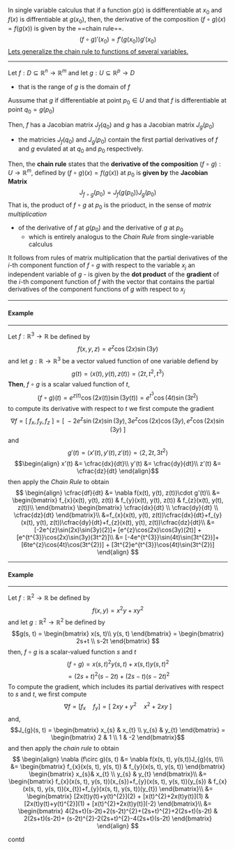 In single variable calculus that if a function $g(x)$ is ddifferentiable at $x_{0}$ 
and $f(x)$ is diffrentiable at $g(x_{0})$,
then, the derivative of the composition $(f\circ g)(x)=f(g(x))$ is given by the ==chain rule==. 
$$(f\circ g)'(x_{0})=f'(g(x_{0}))g'(x_{0})$$
<u>Lets generalize the chain rule to functions of several variables.</u>
***
Let $f: D\subseteq \mathbb{R}^{n}\rightarrow\mathbb{R}^{m}$ 
and let $g:U\subseteq \mathbb{R}^{p}\rightarrow D$ 
- that is the range of $g$ is the domain of $f$

Aussume that $g$ if differentiable at point $p_{0}\in U$ 
and that $f$ is differentiable at point $q_{0} = g(p_{0})$  

Then, $f$ has a Jacobian matrix $J_{f}(q_{0})$ and $g$ has a Jacobian matrix $J_{g}(p_{0})$
- the matricies $J_{f}(q_{0})$ and $J_{g}(p_{0})$ contain the first partial derivatives of $f$ and $g$ evulated at at $q_{0}$ and $p_{0}$ respectively.

Then, the **chain rule** states that the **derivative of the composition** $(f\circ g) : U\rightarrow \mathbb{R}^{m}$, defined by $(f\circ g)(x)= f(g(x))$ at $p_{0}$ is **given by** the **Jacobian Matrix** 
$$J_{f\circ g}(p_{0}) = J_{f}(g(p_{0}))J_{g}(p_{0})$$ That is, the product of $f\circ g$ at $p_{0}$ is the prioduct, in the sense of *matrix multiplication* 
- of the derivative of $f$ at $g(p_{0})$ and the derivative of $g$ at $p_{0}$
	- which is entirely analogus to the *Chain Rule* from single-variable calculus

It follows from rules of matrix multiplication that the partial derivatives of the $i$-th component function of $f\circ g$ with respect to the variable $x_{j}$ an independent variable of $g$ 
	- is given by the **dot product** of the **gradient** of the $i$-th component function of $f$ with the vector that contains the partial derivatives of the component functions of $g$ with respect to $x_{j}$ 
***
#### Example
***
Let $f: \mathbb{R}^{3}\rightarrow \mathbb{R}$ be defined by 
$$f(x, y, z) = e^{z} \cos(2x)\sin(3y)$$
and let $g: \mathbb{R}\rightarrow\mathbb{R}^{3}$ be a vector valued function of one variable defiend by
$$g(t)=\langle x(t), y(t), z(t)\rangle = \langle 2t, t^{2}, t^{3}\rangle$$
**Then**, $f\circ g$ is a scalar valued function of $t$,
$$(f\circ g)(t)= e^{z(t)}\cos(2x(t))\sin(3y(t))=e^{t^{3}}\cos(4t)\sin(3t^{2})$$ 
to compute its derivative with respect to $t$ we first compute the gradient
$$\nabla f=[ \ f_{x}, f_{y}, f_{z} \ ] = [ \ -2e^{z}\sin(2x)\sin(3y), 3e^{z}\cos(2x)\cos(3y), e^{z}\cos(2x)\sin(3y) \ ]$$ and $$g'(t) = \langle x'(t), y'(t), z'(t)\rangle = \langle 2, 2t, 3t^{2}\rangle$$
$$\begin{align}
x'(t) &= \cfrac{dx}{dt}\\
y'(t) &= \cfrac{dy}{dt}\\
z'(t) &= \cfrac{dz}{dt}
\end{align}$$
then apply the *Chain Rule* to obtain
$$
\begin{align}
\cfrac{df}{dt} &= \nabla f(x(t), y(t), z(t))\cdot g'(t)\\
&=
\begin{bmatrix}
f_{x}(x(t), y(t), z(t)) & f_{y}(x(t), y(t), z(t)) & f_{z}(x(t), y(t), z(t))\\
\end{bmatrix}
\begin{bmatrix}
\cfrac{dx}{dt} \\ 
\cfrac{dy}{dt} \\ 
\cfrac{dz}{dt}
\end{bmatrix}\\
&=f_{x}(x(t), y(t), z(t))\cfrac{dx}{dt}+f_{y}(x(t), y(t), z(t))\cfrac{dy}{dt}+f_{z}(x(t), y(t), z(t))\cfrac{dz}{dt}\\
&= [-2e^{z}\sin(2x)\sin(3y)(2)]+ [e^{z}\cos(2x)\cos(3y)(2t)] + [e^{t^{3}}\cos(2x)\sin(3y)(3t^2)]\\
&= [-4e^{t^{3}}\sin(4t)\sin(3t^{2})]+ [6te^{z}\cos(4t)\cos(3t^{2})] + [3t^{2}e^{t^{3}}\cos(4t)\sin(3t^{2})]
\end{align}
$$
***
#### Example
***
Let $f:\mathbb{R}^{2}\rightarrow\mathbb{R}$ be defined by 
$$f(x, y) = x^{2}y+xy^{2}$$
and let $g: \mathbb{R}^{2}\rightarrow\mathbb{R}^{2}$ be defined by
$$g(s, t) = \begin{bmatrix}
x(s, t)\\
y(s, t)
\end{bmatrix}
= \begin{bmatrix}
2s+t \\ 
s-2t
\end{bmatrix}
$$
then, $f\circ g$ is a scalar-valued function $s$ and $t$ 
$$(f\circ g) = x(s, t)^{2}y(s, t) + x(s, t)y(s, t)^{2}$$
$$= (2s+t)^{2}(s-2t)+(2s-t)(s-2t)^{2}$$
To compute the gradient, which includes its partial derivatives with respect to $s$ and $t$, we first compute
$$\nabla f = [f_{x} \quad f_{y}] = [ \ 2xy+y^{2} \quad x^2+2xy\ ]$$
and, 
$$J_{g}(s, t) = \begin{bmatrix}
x_{s} & x_{t} \\ 
y_{s} & y_{t}
\end{bmatrix} = 
\begin{bmatrix}
2 & 1 \\ 
1 & -2
\end{bmatrix}$$
and then apply the *chain rule* to obtain
$$
\begin{align}
\nabla (f\circ g)(s, t) &= \nabla f(x(s, t), y(s,t))J_{g}(s, t)\\
&= \begin{bmatrix}
f_{x}(x(s, t), y(s, t)) & f_{y}(x(s, t), y(s, t))
\end{bmatrix}
\begin{bmatrix}
x_{s}& x_{t} \\ 
y_{s} & y_{t}
\end{bmatrix}\\
&= \begin{bmatrix}
f_{x}(x(s, t), y(s, t))(x_{s})+f_{y}(x(s, t), y(s, t))(y_{s}) & f_{x}(x(s, t), y(s, t))(x_{t})+f_{y}(x(s, t), y(s, t))(y_{t})
\end{bmatrix}\\
&= \begin{bmatrix}
[2x(t)y(t)+y(t)^{2}](2) + [x(t)^{2}+2x(t)y(t)](1) & [2x(t)y(t)+y(t)^{2}](1) + [x(t)^{2}+2x(t)y(t)](-2)
\end{bmatrix}\\
&= \begin{bmatrix}
4(2s+t)(s-2t)+2(s-2t)^{2}+(2s+t)^{2}+2(2s+t)(s-2t) & 2(2s+t)(s-2t)+ (s-2t)^{2}-2(2s+t)^{2}-4(2s+t)(s-2t)
\end{bmatrix}
\end{align}
$$



contd



















